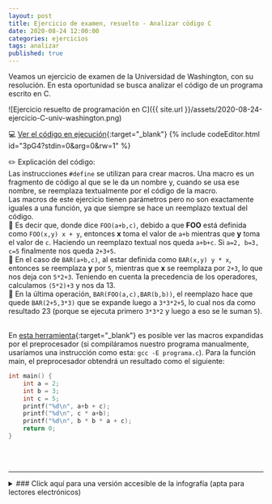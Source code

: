 ```yaml
---
layout: post
title: Ejercicio de examen, resuelto - Analizar código C
date: 2020-08-24 12:00:00
categories: ejercicios
tags: analizar
published: true
---
```



Veamos un ejercicio de examen de la Universidad de Washington, con su resolución. En esta oportunidad se busca analizar el código de un programa escrito en C.

![Ejercicio resuelto de programación en C]({{ site.url }}/assets/2020-08-24-ejercicio-C-univ-washington.png)

💻 [Ver el código en ejecución](https://jdoodle.com/a/3pG4){:target="_blank"}
{% include codeEditor.html id="3pG4?stdin=0&arg=0&rw=1" %}
<br />

✏️ Explicación del código:
<br />Las instrucciones `#define` se utilizan para crear macros. Una macro es un fragmento de código al que se le da un nombre y, cuando se usa ese nombre, se reemplaza textualmente por el código de la macro.
<br />Las macros de este ejercicio tienen parámetros pero no son exactamente iguales a una función, ya que siempre se hace un reemplazo textual del código.
<br />📍 Es decir que, donde dice `FOO(a+b,c)`, debido a que **FOO** está definida como `FOO(x,y) x + y`, entonces **x** toma el valor de `a+b` mientras que **y** toma el valor de `c`. Haciendo un reemplazo textual nos queda `a+b+c`. Si `a=2, b=3, c=5` finalmente nos queda `2+3+5`.
<br />📍 En el caso de `BAR(a+b,c)`, al estar definida como `BAR(x,y) y * x`, entonces se reemplaza **y** por `5`, mientras que **x** se reemplaza por `2+3`, lo que nos deja con `5*2+3`. Teniendo en cuenta la precedencia de los operadores, calculamos `(5*2)+3` y nos da 13.
<br />📍 En la última operación, `BAR(FOO(a,c),BAR(b,b))`, el reemplazo hace que quede `BAR(2+5,3*3)` que se expande luego a `3*3*2+5`, lo cual nos da como resultado 23 (porque se ejecuta primero `3*3*2` y luego a eso se le suman `5`).

<br />En [esta herramienta](https://godbolt.org/z/qcnh6KsbW){:target="_blank"} es posible ver las macros expandidas por el preprocesador (si compiláramos nuestro programa manualmente, usaríamos una instrucción como esta: `gcc -E programa.c`). Para la función main, el preprocesador obtendrá un resultado como el siguiente:

```c
int main() {
    int a = 2;
    int b = 3;
    int c = 5;
    printf("%d\n", a+b + c);
    printf("%d\n", c * a+b);
    printf("%d\n", b * b * a + c);
    return 0;
}
```

<br />&nbsp;
<hr />

<details>
<summary>### Click aquí para una versión accesible de la infografía (apta para lectores electrónicos)</summary>
<div markdown="1">    
Ejercicio de examen (resuelto) de la Universidad de Washington (CSE 374 Programming Concepts and Tools, 3/15/12). "Conceptos y herramientas de programación".

¿Qué salida se obtiene al ejecutar el siguiente programa en C?

```c
#include <stdio.h>
#define FOO(x,y) x + y
#define BAR(x,y) y * x

int main() {
    int a = 2;
    int b = 3;
    int c = 5;
    printf("%d\n", FOO(a+b,c));
    printf("%d\n", BAR(a+b,c));
    printf("%d\n", BAR(FOO(a,c),BAR(b,b)));
    return 0;
}
```

Respuesta:

10

13

23
</div></details>
